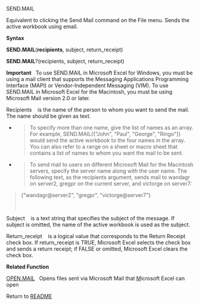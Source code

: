 SEND.MAIL

Equivalent to clicking the Send Mail command on the File menu. Sends the
active workbook using email.

**Syntax**

**SEND.MAIL**(**recipients**, subject, return\_receipt)

**SEND.MAIL**?(recipients, subject, return\_receipt)

**Important**&nbsp;&nbsp;&nbsp;To use SEND.MAIL in Microsoft Excel for
Windows, you must be using a mail client that supports the Messaging
Applications Programming Interface (MAPI) or Vendor-Independent
Messaging (VIM). To use SEND.MAIL in Microsoft Excel for the Macintosh,
you must be using Microsoft Mail version 2.0 or later.

Recipients&nbsp;&nbsp;&nbsp;&nbsp;is the name of the person to whom you
want to send the mail. The name should be given as text.

  - > To specify more than one name, give the list of names as an array.
    > For example, SEND.MAIL({"John", "Paul", "George", "Ringo"}) would
    > send the active workbook to the four names in the array. You can
    > also refer to a range on a sheet or macro sheet that contains a
    > list of names to whom you want the mail to be sent.

  - > To send mail to users on different Microsoft Mail for the
    > Macintosh servers, specify the server name along with the user
    > name. The following text, as the recipients argument, sends mail
    > to wandagr on server2, gregpr on the current server, and victorge
    > on server7:

> {"wandagr@server2", "gregpr", "victorge@server7"}
> 
> &nbsp;

Subject&nbsp;&nbsp;&nbsp;&nbsp;is a text string that specifies the
subject of the message. If subject is omitted, the name of the active
workbook is used as the subject.

Return\_receipt&nbsp;&nbsp;&nbsp;&nbsp;is a logical value that
corresponds to the Return Receipt check box. If return\_receipt is TRUE,
Microsoft Excel selects the check box and sends a return receipt; if
FALSE or omitted, Microsoft Excel clears the check box.

**Related Function**

[OPEN.MAIL](OPEN.MAIL.md)&nbsp;&nbsp;&nbsp;Opens files sent via Microsoft Mail that
[M](M.md)icrosoft Excel can open



Return to [README](README.md)

